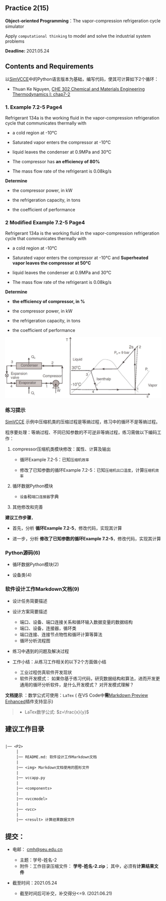 ## Practice 2(15)

**Object-oriented Programming**：The  vapor-compression refrigeration cycle simulator 

Apply `computational thinking` to model and solve the industrial system problems

**Deadline:**  2021.05.24

## Contents and Requirements

以[SimVCCE](https://github.com/PySEE/SimVCCE)中的Python语言版本为基础，编写代码，使其可计算如下2个循环：

* Thuan Ke Nguyen, [CHE 302 Chemical and Materials Engineering Thermodynamics I: chap7-2](https://www.cpp.edu/~tknguyen/che302/Notes/chap7-2.pdf)

### 1. Example 7.2-5 Page4 

Refrigerant 134a is the working fluid in the vapor-compression refrigeration cycle that communicates thermally with

* a cold region at -10°C 

* Saturated vapor enters the compressor at -10°C 

* liquid leaves the condenser at 0.9MPa and 30°C 

* The compressor has **an efficiency of 80%** 

* The mass flow rate of the refrigerant is 0.08kg/s 

**Determine**

 * the compressor power, in kW
 
 * the refrigeration capacity, in tons
 
 * the coefficient of performance

### 2 Modified Example 7.2-5 Page4 

Refrigerant 134a is the working fluid in the vapor-compression refrigeration cycle that communicates thermally with

* a cold region at -10°C 

* Saturated vapor enters the compressor at -10°C and **Superheated vapor leaves the compressor at 50°C** 

* liquid leaves the condenser at 0.9MPa and 30°C

* The mass flow rate of the refrigerant is 0.08kg/s

**Determine**

* **the efficiency of compressor, in %** 

* the compressor power, in kW
 
* the refrigeration capacity, in tons
 
* the coefficient of performance

 ![](img/example725.jpg) 

### 练习提示

[SimVCCE](https://github.com/PySEE/SimVCCE) 示例中压缩机类的压缩过程是等熵过程，练习中的循环不是等熵过程。

程序要处理：等熵过程、不同已知参数的不可逆非等熵过程，练习需做以下编码工作：

1. compressor压缩机类模块修改：属性、计算及输出

   * 循环Example 7.2-5：已知`压缩机效率`
 
   * 修改了已知参数的循环Example 7.2-5：已知`压缩机出口温度`，计算`压缩机效率`

2. 循环数据Python模块

   * `设备`和`端口连接器`字典

3. 其他修改和完善

**建议工作步骤**，

* 首先，分析 **循环Example 7.2-5**，修改代码，实现其计算

* 进一步，分析 **修改了已知参数的循环Example 7.2-5**，修改代码，实现其计算

### Python源码(6)

* 循环数据Python模块(2)

* 设备类(4)

### 软件设计工作Markdown文档(9)

* 设计任务简要描述

* 设计方案简要描述
  * 端口、设备、端口连接关系和循环输入数据变量的数据结构
  * 端口、设备，连接器，循环类
  * 端口连接、连接节点物性和循环计算等算法 
  * 循环分析流程图 
  
* 练习中遇到的问题及解决过程 
  
* 工作小结：从练习工作相关的以下2个方面做小结
   * 工业过程仿真软件开发现状 
   * 软件开发模式： 如果你基于练习代码，研究数据结构和算法，进而开发更通用的循环分析软件，是什么开发模式？ 对开发模式理解？

**文档提示** ：数学公式可使用：`LaTex` ( 在VS Code中**需**[Markdown Preview Enhanced](https://shd101wyy.github.io/markdown-preview-enhanced/#/zh-cn/)插件支持显示)

>* LaTex数学公式: $z=\frac{x}{y}$

## 建议工作目录

```txt
 
|── <P2>
     │ 
     │── README.md: 软件设计工作Markdown文档
     | 
     |── <img> Markdown文档使用的图形文件
     |
     |── vccapp.py
     |
     |── <components> 
     |        
     |── <vccmodel> 
     |
     |── <vcc> 
     |
     |── <result> 计算结果数据文件 
```  

## 提交：

* 电邮： cmh@seu.edu.cn
  * 主题：学号-姓名-2
  * 附件：工作目录压缩文件： **学号-姓名-2.zip**； 其中，必须有**计算结果文件**

* 截至时间：2021.05.24
  * 截至时间后可补交，补交得分<=9. (2021.06.21)



